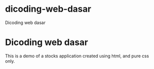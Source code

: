 # dicoding-web-dasar
Dicoding web dasar 


# Dicoding web dasar 


This is a demo of a stocks application created using html, and pure css only.


